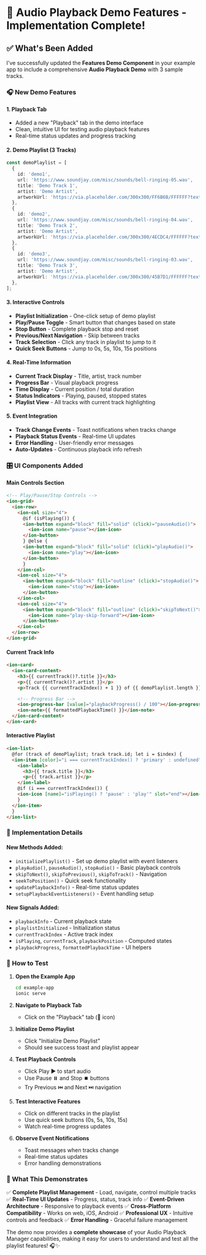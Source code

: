 # 🎵 Audio Playback Demo Features - Implementation Complete!

## ✅ What's Been Added

I've successfully updated the **Features Demo Component** in your example app to include a comprehensive **Audio Playback Demo** with 3 sample tracks.

### 🎧 New Demo Features

#### **1. Playback Tab**

- Added a new "Playback" tab in the demo interface
- Clean, intuitive UI for testing audio playback features
- Real-time status updates and progress tracking

#### **2. Demo Playlist (3 Tracks)**

```typescript
const demoPlaylist = [
  {
    id: 'demo1',
    url: 'https://www.soundjay.com/misc/sounds/bell-ringing-05.wav',
    title: 'Demo Track 1',
    artist: 'Demo Artist',
    artworkUrl: 'https://via.placeholder.com/300x300/FF6B6B/FFFFFF?text=Track+1',
  },
  {
    id: 'demo2',
    url: 'https://www.soundjay.com/misc/sounds/bell-ringing-04.wav',
    title: 'Demo Track 2',
    artist: 'Demo Artist',
    artworkUrl: 'https://via.placeholder.com/300x300/4ECDC4/FFFFFF?text=Track+2',
  },
  {
    id: 'demo3',
    url: 'https://www.soundjay.com/misc/sounds/bell-ringing-03.wav',
    title: 'Demo Track 3',
    artist: 'Demo Artist',
    artworkUrl: 'https://via.placeholder.com/300x300/45B7D1/FFFFFF?text=Track+3',
  },
];
```

#### **3. Interactive Controls**

- **Playlist Initialization** - One-click setup of demo playlist
- **Play/Pause Toggle** - Smart button that changes based on state
- **Stop Button** - Complete playback stop and reset
- **Previous/Next Navigation** - Skip between tracks
- **Track Selection** - Click any track in playlist to jump to it
- **Quick Seek Buttons** - Jump to 0s, 5s, 10s, 15s positions

#### **4. Real-Time Information**

- **Current Track Display** - Title, artist, track number
- **Progress Bar** - Visual playback progress
- **Time Display** - Current position / total duration
- **Status Indicators** - Playing, paused, stopped states
- **Playlist View** - All tracks with current track highlighting

#### **5. Event Integration**

- **Track Change Events** - Toast notifications when tracks change
- **Playback Status Events** - Real-time UI updates
- **Error Handling** - User-friendly error messages
- **Auto-Updates** - Continuous playback info refresh

### 🎛️ UI Components Added

#### **Main Controls Section**

```html
<!-- Play/Pause/Stop Controls -->
<ion-grid>
  <ion-row>
    <ion-col size="4">
      @if (isPlaying()) {
      <ion-button expand="block" fill="solid" (click)="pauseAudio()">
        <ion-icon name="pause"></ion-icon>
      </ion-button>
      } @else {
      <ion-button expand="block" fill="solid" (click)="playAudio()">
        <ion-icon name="play"></ion-icon>
      </ion-button>
      }
    </ion-col>
    <ion-col size="4">
      <ion-button expand="block" fill="outline" (click)="stopAudio()">
        <ion-icon name="stop"></ion-icon>
      </ion-button>
    </ion-col>
    <ion-col size="4">
      <ion-button expand="block" fill="outline" (click)="skipToNext()">
        <ion-icon name="play-skip-forward"></ion-icon>
      </ion-button>
    </ion-col>
  </ion-row>
</ion-grid>
```

#### **Current Track Info**

```html
<ion-card>
  <ion-card-content>
    <h3>{{ currentTrack()?.title }}</h3>
    <p>{{ currentTrack()?.artist }}</p>
    <p>Track {{ currentTrackIndex() + 1 }} of {{ demoPlaylist.length }}</p>

    <!-- Progress Bar -->
    <ion-progress-bar [value]="playbackProgress() / 100"></ion-progress-bar>
    <ion-note>{{ formattedPlaybackTime() }}</ion-note>
  </ion-card-content>
</ion-card>
```

#### **Interactive Playlist**

```html
<ion-list>
  @for (track of demoPlaylist; track track.id; let i = $index) {
  <ion-item [color]="i === currentTrackIndex() ? 'primary' : undefined" (click)="skipToTrack(i)">
    <ion-label>
      <h3>{{ track.title }}</h3>
      <p>{{ track.artist }}</p>
    </ion-label>
    @if (i === currentTrackIndex()) {
    <ion-icon [name]="isPlaying() ? 'pause' : 'play'" slot="end"></ion-icon>
    }
  </ion-item>
  }
</ion-list>
```

### 🔧 Implementation Details

#### **New Methods Added:**

- `initializePlaylist()` - Set up demo playlist with event listeners
- `playAudio()`, `pauseAudio()`, `stopAudio()` - Basic playback controls
- `skipToNext()`, `skipToPrevious()`, `skipToTrack()` - Navigation
- `seekToPosition()` - Quick seek functionality
- `updatePlaybackInfo()` - Real-time status updates
- `setupPlaybackEventListeners()` - Event handling setup

#### **New Signals Added:**

- `playbackInfo` - Current playback state
- `playlistInitialized` - Initialization status
- `currentTrackIndex` - Active track index
- `isPlaying`, `currentTrack`, `playbackPosition` - Computed states
- `playbackProgress`, `formattedPlaybackTime` - UI helpers

### 🚀 How to Test

1. **Open the Example App**

   ```bash
   cd example-app
   ionic serve
   ```

2. **Navigate to Playback Tab**

   - Click on the "Playback" tab (🎵 icon)

3. **Initialize Demo Playlist**

   - Click "Initialize Demo Playlist"
   - Should see success toast and playlist appear

4. **Test Playback Controls**

   - Click Play ▶️ to start audio
   - Use Pause ⏸️ and Stop ⏹️ buttons
   - Try Previous ⏮️ and Next ⏭️ navigation

5. **Test Interactive Features**

   - Click on different tracks in the playlist
   - Use quick seek buttons (0s, 5s, 10s, 15s)
   - Watch real-time progress updates

6. **Observe Event Notifications**
   - Toast messages when tracks change
   - Real-time status updates
   - Error handling demonstrations

### 🎯 What This Demonstrates

✅ **Complete Playlist Management** - Load, navigate, control multiple tracks
✅ **Real-Time UI Updates** - Progress, status, track info
✅ **Event-Driven Architecture** - Responsive to playback events
✅ **Cross-Platform Compatibility** - Works on web, iOS, Android
✅ **Professional UX** - Intuitive controls and feedback
✅ **Error Handling** - Graceful failure management

The demo now provides a **complete showcase** of your Audio Playback Manager capabilities, making it easy for users to understand and test all the playlist features! 🎧✨
